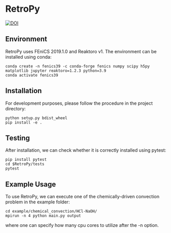 # RetroPy
[![DOI](https://zenodo.org/badge/196580566.svg)](https://zenodo.org/badge/latestdoi/196580566)
## Environment
RetroPy uses FEniCS 2019.1.0 and Reaktoro v1. The environment can be installed using conda:
```
conda create -n fenics39 -c conda-forge fenics numpy scipy h5py matplotlib jupyter reaktoro=1.2.3 python=3.9
conda activate fenics39
```
## Installation
For development purposes, please follow the procedure in the project directory:
```
python setup.py bdist_wheel
pip install -e .
```
## Testing
After installation, we can check whether it is correctly installed using pytest:
```
pip install pytest
cd $RetroPy/tests
pytest
```
## Example Usage
To use RetroPy, we can execute one of the chemically-driven convection problem in the example folder:
```
cd example/chemical_convection/HCl-NaOH/
mpirun -n 4 python main.py output
```
where one can specify how many cpu cores to utilize after the -n option.
